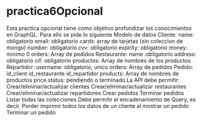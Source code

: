 # practica6Opcional
Esta practica opcional tiene como objetivo profundizar los conocimientos en GraphQL. Para ello se pide lo siguiente
Modelo de datos
Cliente:
name: obligatorio
email: obligatorio
cards: array de tarjetas (sin coleccion de mongo) 
number: obligatorio
cvv: obligatorio
expirity: obligatorio
money: minimo 0
orders: Array de pedidos
Restaurante:
name :obligatorio
address: obligatorio
cif: obligatorio
productos: Array de nombres de los productos
Repartidor:
username: obligatorio, unico
orders: Array de pedidos
Pedido:
id_client
id_restaurante
id_repartidor
products: Array de nombres de productos
price
status: pendiendo o terminado
La API debe permitir:
Crear/eliminar/actualizar clientes
Crear/eliminar/actualizar restaurantes
Crear/eliminar/actualizar repartidores
Crear pedidos
Terminar pedidos
Listar todas las colecciones
Debe permitir el encadenamiento de Query, es decir. Porder imprimir todos los datos de un cliente al mostrar un pedido
Terminar un pedido

